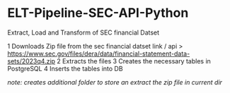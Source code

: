 # ELT-Pipeline-SEC-API-Python
Extract, Load and Transform of SEC financial Datset 


1   Downloads Zip file from the sec financial datset link / api > https://www.sec.gov/files/dera/data/financial-statement-data-sets/2023q4.zip
2   Extracts the files
3   Creates the necessary tables in PostgreSQL
4   Inserts the tables into DB

*note: creates additional folder to store an extract the zip file in current
dir*


